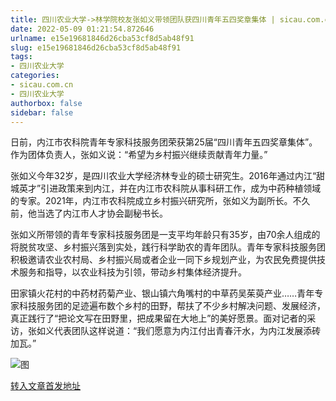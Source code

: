 ```yaml
---
title: 四川农业大学->林学院校友张如义带领团队获四川青年五四奖章集体 | sicau.com.cn
date: 2022-05-09 01:21:54.872646
urlname: e15e19681846d26cba53cf8d5ab48f91
slug: e15e19681846d26cba53cf8d5ab48f91
tags: 
- 四川农业大学
categories:
- sicau.com.cn
- 四川农业大学
authorbox: false
sidebar: false
---
```

日前，内江市农科院青年专家科技服务团荣获第25届“四川青年五四奖章集体”。作为团体负责人，张如义说：“希望为乡村振兴继续贡献青年力量。”

张如义今年32岁，是四川农业大学经济林专业的硕士研究生。2016年通过内江“甜城英才”引进政策来到内江，并在内江市农科院从事科研工作，成为中药种植领域的专家。2021年，内江市农科院成立乡村振兴研究所，张如义为副所长。不久前，他当选了内江市人才协会副秘书长。

<!--more-->

张如义所带领的青年专家科技服务团是一支平均年龄只有35岁，由70余人组成的将脱贫攻坚、乡村振兴落到实处，践行科学助农的青年团队。青年专家科技服务团积极邀请农业农村局、乡村振兴局或者企业一同下乡规划产业，为农民免费提供技术服务和指导，以农业科技为引领，带动乡村集体经济提升。

田家镇火花村的中药材药菊产业、银山镇六角嘴村的中草药吴茱萸产业……青年专家科技服务团的足迹遍布数个乡村的田野，帮扶了不少乡村解决问题、发展经济，真正践行了“把论文写在田野里，把成果留在大地上”的美好愿景。面对记者的采访，张如义代表团队这样说道：“我们愿意为内江付出青春汗水，为内江发展添砖加瓦。”

![图](https://news.sicau.edu.cn/__local/E/02/5F/AB80A544E65D09CA1687AB701D5_B41CC9EA_8B97.jpg)

[转入文章首发地址](https://news.sicau.edu.cn/info/1078/67672.htm)